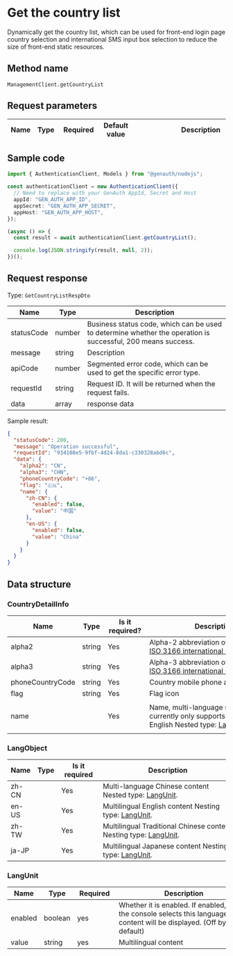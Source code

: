 # Get the country list

<!--
Warning ⚠️:
Do not modify this document directly,
https://github.com/Authing/authing-docs-factory
Use this project to generate
-->

<LastUpdated />

Dynamically get the country list, which can be used for front-end login page country selection and international SMS input box selection to reduce the size of front-end static resources.

## Method name

`ManagementClient.getCountryList`

## Request parameters

| Name | Type | <div style="width:80px">Required</div> | <div style="width:60px">Default value</div> | <div style="width:300px">Description</div> | <div style="width:200px">Sample value</div> |
| ---- | ---- | -------------------------------------- | ------------------------------------------- | ------------------------------------------ | ------------------------------------------- |

## Sample code

```ts
import { AuthenticationClient, Models } from "@genauth/nodejs";

const authenticationClient = new AuthenticationClient({
  // Need to replace with your GenAuth AppId, Secret and Host
  appId: "GEN_AUTH_APP_ID",
  appSecret: "GEN_AUTH_APP_SECRET",
  appHost: "GEN_AUTH_APP_HOST",
});

(async () => {
  const result = await authenticationClient.getCountryList();

  console.log(JSON.stringify(result, null, 2));
})();
```

## Request response

Type: `GetCountryListRespDto`

| Name       | Type   | Description                                                                                                  |
| ---------- | ------ | ------------------------------------------------------------------------------------------------------------ |
| statusCode | number | Business status code, which can be used to determine whether the operation is successful, 200 means success. |
| message    | string | Description                                                                                                  |
| apiCode    | number | Segmented error code, which can be used to get the specific error type.                                      |
| requestId  | string | Request ID. It will be returned when the request fails.                                                      |
| data       | array  | response data                                                                                                |

Sample result:

```json
{
  "statusCode": 200,
  "message": "Operation successful",
  "requestId": "934108e5-9fbf-4d24-8da1-c330328abd6c",
  "data": {
    "alpha2": "CN",
    "alpha3": "CHN",
    "phoneCountryCode": "+86",
    "flag": "🇨🇳",
    "name": {
      "zh-CN": {
        "enabled": false,
        "value": "中国"
      },
      "en-US": {
        "enabled": false,
        "value": "China"
      }
    }
  }
}
```

## Data structure

### <a id="CountryDetailInfo"></a> CountryDetailInfo

| Name             | Type   | <div style="width:80px">Is it required?</div> | <div style="width:300px">Description</div>                                                                                     | <div style="width:200px">Sample value</div>                                            |
| ---------------- | ------ | --------------------------------------------- | ------------------------------------------------------------------------------------------------------------------------------ | -------------------------------------------------------------------------------------- |
| alpha2           | string | Yes                                           | Alpha-2 abbreviation of the country in [ISO 3166 international standard](https://www.iban.com/country-codes)                   | `CN`                                                                                   |
| alpha3           | string | Yes                                           | Alpha-3 abbreviation of the country in [ISO 3166 international standard](https://www.iban.com/country-codes)                   | `CHN`                                                                                  |
| phoneCountryCode | string | Yes                                           | Country mobile phone area code                                                                                                 | `+86`                                                                                  |
| flag             | string | Yes                                           | Flag icon                                                                                                                      | `🇨🇳`                                                                                   |
| name             |        | Yes                                           | Name, multi-language structure, currently only supports Chinese and English Nested type: <a href="#LangObject">LangObject</a>. | `{"zh-CN":{"enabled":false,"value":"中国"},"en-US":{"enabled":false,"value":"China"}}` |

### <a id="LangObject"></a> LangObject

| Name  | Type | <div style="width:80px">Is it required</div> | <div style="width:300px">Description</div>                                               | <div style="width:200px">Sample value</div> |
| ----- | ---- | -------------------------------------------- | ---------------------------------------------------------------------------------------- | ------------------------------------------- |
| zh-CN |      | Yes                                          | Multi-language Chinese content Nested type: <a href="#LangUnit">LangUnit</a>.            | `{"enabled":false,"value":"中文"}`          |
| en-US |      | Yes                                          | Multilingual English content Nesting type: <a href="#LangUnit">LangUnit</a>.             | `{"enabled":false,"value":"English"}`       |
| zh-TW |      | Yes                                          | Multilingual Traditional Chinese content Nesting type: <a href="#LangUnit">LangUnit</a>. | `{"enabled":false,"value":"繁體中文"}`      |
| ja-JP |      | Yes                                          | Multilingual Japanese content Nesting type: <a href="#LangUnit">LangUnit</a>.            | `{"enabled":false,"value":"日本語"}`        |

### <a id="LangUnit"></a> LangUnit

| Name    | Type    | <div style="width:80px">Required</div> | <div style="width:300px">Description</div>                                                                                | <div style="width:200px">Sample value</div> |
| ------- | ------- | -------------------------------------- | ------------------------------------------------------------------------------------------------------------------------- | ------------------------------------------- |
| enabled | boolean | yes                                    | Whether it is enabled. If enabled, and the console selects this language, the content will be displayed. (Off by default) |                                             |
| value   | string  | yes                                    | Multilingual content                                                                                                      |                                             |
